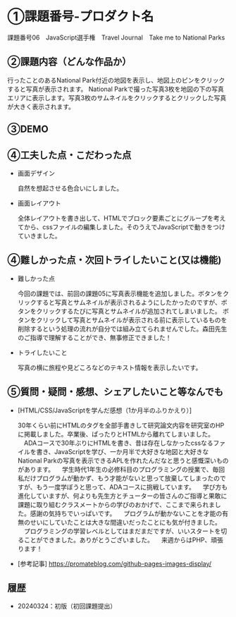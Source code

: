 # ①課題番号-プロダクト名
課題番号06　JavaScript選手権　Travel Journal　Take me to National Parks

## ②課題内容（どんな作品か）
行ったことのあるNational Park付近の地図を表示し、地図上のピンをクリックすると写真が表示されます。
National Parkで撮った写真3枚を地図の下の写真エリアに表示します。写真3枚のサムネイルをクリックするとクリックした写真が大きく表示されます。

## ③DEMO


## ④工夫した点・こだわった点
- 画面デザイン

  自然を想起させる色合いにしました。 
 
- 画面レイアウト

  全体レイアウトを書き出して、HTMLでブロック要素ごとにグループを考えてから、cssファイルの編集しました。そのうえでJavaScriptで動きをつけていきました。
 

## ④難しかった点・次回トライしたいこと(又は機能)
- 難しかった点

  今回の課題では、前回の課題05に写真表示機能を追加しました。ボタンをクリックすると写真とサムネイルが表示されるようにしたかったのですが、ボタンをクリックするたびに写真とサムネイルが追加されてしまいました。
  ボタンをクリックして写真とサムネイルが表示される前に表示しているものを削除するという処理の流れが自分では組み立てられませんでした。森田先生のご指導で理解することができ、無事修正できました！

- トライしたいこと

  写真の横に旅程や見どころなどのテキスト情報を表示したいです。
 
## ⑤質問・疑問・感想、シェアしたいこと等なんでも
- [HTML/CSS/JavaScriptを学んだ感想（1か月半のふりかえり）]

  30年くらい前にHTMLのタグを全部手書きして研究論文内容を研究室のHPに掲載しました。卒業後、ぱったりとHTMLから離れてしまいました。
　ADAコースで30年ぶりにHTMLを書き、昔は存在しなかったcssなるファイルを書き、JavaScriptを学び、一か月半で大好きな地図と大好きなNational Parkの写真を表示できるAPLを作れたんだなと思うと感慨深いものがあります。
　学生時代1年生の必修科目のプログラミングの授業で、毎回私だけプログラムが動かず、もう才能がないと思って放棄してしまったのですが、もう一度学ぼうと思って、ADAコースに挑戦しています。
　学び方も進化していますが、何よりも先生方とチューターの皆さんのご指導と果敢に課題に取り組むクラスメートからの学びのおかげで、ここまで来られました。感謝の気持ちでいっぱいです。
　プログラムが動かないことを才能の有無のせいにしていたことは大きな間違いだったことにも気が付きました。
　プログラミングの学習レベルとしてはまだまだですが、いいスタートを切ることができました。ありがとうございました。
　来週からはPHP、頑張ります！

  
- [参考記事]
  https://promateblog.com/github-pages-images-display/
  
## 履歴
- 20240324：初版（初回課題提出）
